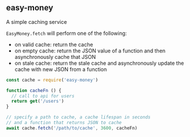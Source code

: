 easy-money
---

A simple caching service

`EasyMoney.fetch` will perform one of the following:
 - on valid cache: return the cache
 - on empty cache: return the JSON value of a function and then asynchronously cache that JSON
 - on stale cache: return the stale cache and asynchronously update the cache with new JSON from a function

```js
const cache = require('easy-money')

function cacheFn () {
  // call to api for users
  return get('/users')
}

// specify a path to cache, a cache lifespan in seconds
// and a function that returns JSON to cache
await cache.fetch('/path/to/cache', 3600, cacheFn)
```
